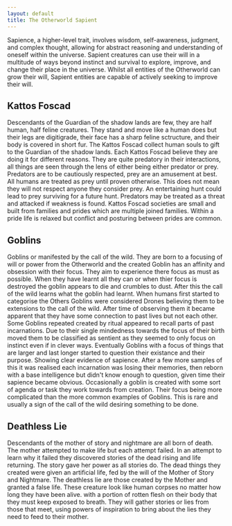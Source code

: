 ```yaml
---
layout: default
title: The Otherworld Sapient
---
```


Sapience, a higher-level trait, involves wisdom, self-awareness, judgment, and complex thought, allowing for abstract reasoning and understanding of oneself within the universe. Sapient creatures can use their will in a multitude of ways beyond instinct and survival to explore, improve, and change their place in the universe. Whilst all entities of the Otherworld can grow their will, Sapient entities are capable of actively seeking to improve their will.


## Kattos Foscad
Descendants of the Guardian of the shadow lands are few, they are half human, half feline creatures. They stand and move like a human does but their legs are digitigrade, their face has a sharp feline sctructure, and their body is covered in short fur. The Kattos Foscad collect human souls to gift to the Guardian of the shadow lands. Each Kattos Foscad believe they are doing it for different reasons. They are quite predatory in their interactions, all things are seen through the lens of either being either predator or prey. Predators are to be cautiously respected, prey are an amusement at best. All humans are treated as prey until proven otherwise. This does not mean they will not respect anyone they consider prey. An entertaining hunt could lead to prey surviving for a future hunt. Predators may be treated as a threat and attacked if weakness is found. Kattos Foscad societies are small and built from families and prides which are multiple joined families. Within a pride life is relaxed but conflict and posturing between prides are common.

## Goblins
Goblins or manifested by the call of the wild. They are born to a focusing of will or power from the Otherworld and the created Goblin has an affinity and obsession with their focus. They aim to experience there focus as must as possible. When they have learnt all they can or when thier focus is destroyed the goblin appears to die and crumbles to dust. After this the call of the wild learns what the goblin had learnt.
When humans first started to categorise the Others Goblins were considered Drones believing them to be extensions to the call of the wild. After time of observing them it became apparent that they have some connection to past lives but not each other. Some Goblins repeated created by ritual appeared to recall parts of past incarnations. Due to their single mindedness towards the focus of their birth moved them to be classified as sentient as they seemed to only focus on instinct even if in clever ways.
Eventually Goblins with a focus of things that are larger and last longer started to question their existance and their purpose. Showing clear evidence of sapience. After a few more samples of this it was realised each incarnation was losing their memories, then reborn with a base intelligence but didn't know enough to question, given time their sapience became obvious.
Occasionally a goblin is created with some sort of agenda or task they work towards from creation. Their focus being more complicated than the more common examples of Goblins. This is rare and usually a sign of the call of the wild desiring something to be done.

## Deathless Lie
Descendants of the mother of story and nightmare are all born of death. The mother attempted to make life but each attempt failed. In an attempt to learn why it failed they discovered stories of the dead rising and life returning. The story gave her power as all stories do. The dead things they created were given an artificial life, fed by the will of the Mother of Story and Nightmare. The deathless lie are those created by the Mother and granted a false life. These creature look like human corpses no matter how long they have been alive. with a portion of rotten flesh on their body that they must keep exposed to breath. They will gather stories or lies from those that meet, using powers of inspiration to bring about the lies they need to feed to their mother.